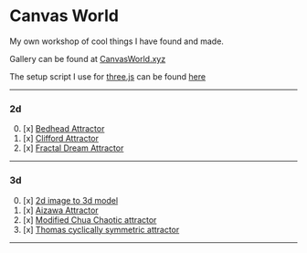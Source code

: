 
# Canvas World

My own workshop of cool things I have found and made.

Gallery can be found at [CanvasWorld.xyz](http://CanvasWorld.xyz)

The setup script I use for [three.js](https://threejs.org/) can be found [here](/ThreeSetup.js)

----


### 2d
0. [x] [Bedhead Attractor]((2d)%20Bedhead%20Attractor)
1. [x] [Clifford Attractor]((2d)%20Clifford%20Attractor)
2. [x] [Fractal Dream Attractor]((2d)%20Fractal%20Dream%20Attractor)
---
### 3d
0. [x] [2d image to 3d model]((3d)%202d%20image%20to%203d%20model)
1. [x] [Aizawa Attractor]((3d)%20Aizawa%20Attractor)
2. [x] [Modified Chua Chaotic attractor]((3d)%20Modified%20Chua%20Chaotic%20attractor)
3. [x] [Thomas cyclically symmetric attractor]((3d)%20Thomas%20cyclically%20symmetric%20attractor)
---